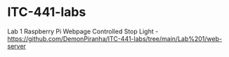 # ITC-441-labs
Lab 1 Raspberry Pi Webpage Controlled Stop Light - https://github.com/DemonPiranha/ITC-441-labs/tree/main/Lab%201/web-server
